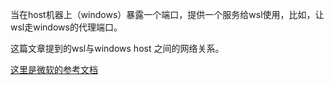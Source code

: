 
当在host机器上（windows）暴露一个端口，提供一个服务给wsl使用，比如，让wsl走windows的代理端口。


这篇文章提到的wsl与windows host 之间的网络关系。

[这里是微软的参考文档](https://learn.microsoft.com/zh-cn/windows/wsl/networking)




<!-- <script setup>
    import hcomponent from '../.vitepress/plugin/html.vue'
</script>


<hcomponent src="https://learn.microsoft.com/zh-cn/windows/wsl/networking"/> -->
